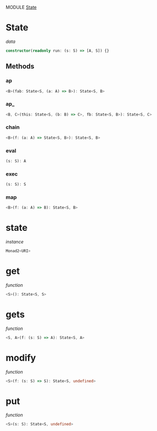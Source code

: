 MODULE [State](https://github.com/gcanti/fp-ts/blob/master/src/State.ts)

# State

_data_

```ts
constructor(readonly run: (s: S) => [A, S]) {}
```

## Methods

### ap

```ts
<B>(fab: State<S, (a: A) => B>): State<S, B>
```

### ap_

```ts
<B, C>(this: State<S, (b: B) => C>, fb: State<S, B>): State<S, C>
```

### chain

```ts
<B>(f: (a: A) => State<S, B>): State<S, B>
```

### eval

```ts
(s: S): A
```

### exec

```ts
(s: S): S
```

### map

```ts
<B>(f: (a: A) => B): State<S, B>
```

# state

_instance_

```ts
Monad2<URI>
```

# get

_function_

```ts
<S>(): State<S, S>
```

# gets

_function_

```ts
<S, A>(f: (s: S) => A): State<S, A>
```

# modify

_function_

```ts
<S>(f: (s: S) => S): State<S, undefined>
```

# put

_function_

```ts
<S>(s: S): State<S, undefined>
```
